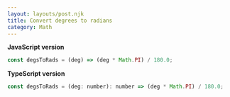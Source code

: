 ```yaml
---
layout: layouts/post.njk
title: Convert degrees to radians
category: Math
---
```


**JavaScript version**

```js
const degsToRads = (deg) => (deg * Math.PI) / 180.0;
```

**TypeScript version**

```js
const degsToRads = (deg: number): number => (deg * Math.PI) / 180.0;
```
